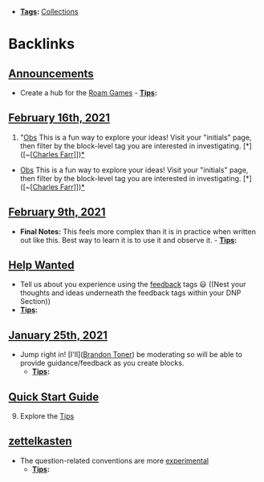 - **[Tags](<Tags.md>):** [Collections](<Collections.md>)

# Backlinks
## [Announcements](<Announcements.md>)
- Create a hub for the [Roam Games](<Roam Games.md>)
        - **[Tips](<Tips.md>):**

## [February 16th, 2021](<February 16th, 2021.md>)
1. "[Obs](<Obs.md>) This is a fun way to explore your ideas! Visit your "initials" page, then filter by the block-level tag you are interested in investigating. [*]([~[[Charles Farr](<~[[Charles Farr.md>)]])[*]([Tips](<Tips.md>))

- [Obs](<Obs.md>) This is a fun way to explore your ideas! Visit your "initials" page, then filter by the block-level tag you are interested in investigating. [*]([~[[Charles Farr](<~[[Charles Farr.md>)]])[*]([Tips](<Tips.md>))

## [February 9th, 2021](<February 9th, 2021.md>)
- **Final Notes:** This feels more complex than it is in practice when written out like this. Best way to learn it is to use it and observe it. 
                        - **[Tips](<Tips.md>):**

## [Help Wanted](<Help Wanted.md>)
- Tell us about you experience using the [feedback](<feedback.md>) tags 😃 ((Nest your thoughts and ideas underneath the feedback tags within your DNP Section))
- **[Tips](<Tips.md>):**

## [January 25th, 2021](<January 25th, 2021.md>)
- Jump right in! [I'll]([Brandon Toner](<Brandon Toner.md>)) be moderating so will be able to provide guidance/feedback as you create blocks.
    - **[Tips](<Tips.md>):**

## [Quick Start Guide](<Quick Start Guide.md>)
9. Explore the [Tips](<Tips.md>)

## [zettelkasten](<zettelkasten.md>)
- The question-related conventions are more [experimental]([Experiments](<Experiments.md>))
    - **[Tips](<Tips.md>):**

